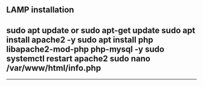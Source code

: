 ## LAMP installation
sudo apt update or sudo apt-get update
sudo apt install apache2 -y
sudo apt install php libapache2-mod-php php-mysql -y
sudo systemctl restart apache2
sudo nano /var/www/html/info.php
--
<?php
phpinfo();
?>
---


